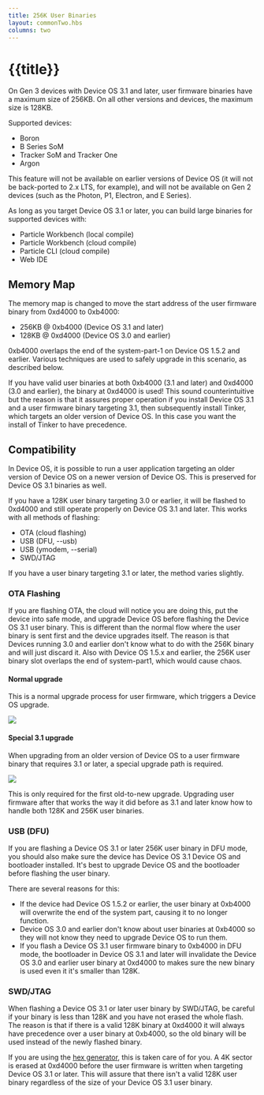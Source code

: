 ```yaml
---
title: 256K User Binaries
layout: commonTwo.hbs
columns: two
---
```


# {{title}}

On Gen 3 devices with Device OS 3.1 and later, user firmware binaries have a maximum size of 256KB. On all other versions and devices, the maximum size is 128KB.

Supported devices:

- Boron
- B Series SoM
- Tracker SoM and Tracker One
- Argon

This feature will not be available on earlier versions of Device OS (it will not be back-ported to 2.x LTS, for example), and will not be available on Gen 2 devices (such as the Photon, P1, Electron, and E Series).

As long as you target Device OS 3.1 or later, you can build large binaries for supported devices with:

- Particle Workbench (local compile)
- Particle Workbench (cloud compile)
- Particle CLI (cloud compile)
- Web IDE

## Memory Map

The memory map is changed to move the start address of the user firmware binary from 0xd4000 to 0xb4000:

- 256KB @ 0xb4000 (Device OS 3.1 and later)
- 128KB @ 0xd4000 (Device OS 3.0 and earlier)

0xb4000 overlaps the end of the system-part-1 on Device OS 1.5.2 and earlier. Various techniques are used to safely upgrade in this scenario, as described below.

If you have valid user binaries at both 0xb4000 (3.1 and later) and 0xd4000 (3.0 and earlier), the binary at 0xd4000 is used! This sound counterintuitive but the reason is that it assures proper operation if you install Device OS 3.1 and a user firmware binary targeting 3.1, then subsequently install Tinker, which targets an older version of Device OS. In this case you want the install of Tinker to have precedence.

## Compatibility

In Device OS, it is possible to run a user application targeting an older version of Device OS on a newer version of Device OS. This is preserved for Device OS 3.1 binaries as well.

If you have a 128K user binary targeting 3.0 or earlier, it will be flashed to 0xd4000 and still operate properly on Device OS 3.1 and later. This works with all methods of flashing: 

- OTA (cloud flashing)
- USB (DFU, --usb)
- USB (ymodem, --serial)
- SWD/JTAG

If you have a user binary targeting 3.1 or later, the method varies slightly.

### OTA Flashing 

If you are flashing OTA, the cloud will notice you are doing this, put the device into safe mode, and upgrade Device OS before flashing the Device OS 3.1 user binary. This is different than the normal flow where the user binary is sent first and the device upgrades itself. The reason is that Devices running 3.0 and earlier don't know what to do with the 256K binary and will just discard it. Also with Device OS 1.5.x and earlier, the 256K user binary slot overlaps the end of system-part1, which would cause chaos.

#### Normal upgrade

This is a normal upgrade process for user firmware, which triggers a Device OS upgrade.

![](/assets/images/app-notes/AN033/upgrade-normal.png)

#### Special 3.1 upgrade

When upgrading from an older version of Device OS to a user firmware binary that requires 3.1 or later, a special upgrade path is required.

![](/assets/images/app-notes/AN033/upgrade-31.png)

This is only required for the first old-to-new upgrade. Upgrading user firmware after that works the way it did before as 3.1 and later know how to handle both 128K and 256K user binaries.

### USB (DFU)

If you are flashing a Device OS 3.1 or later 256K user binary in DFU mode, you should also make sure the device has Device OS 3.1 Device OS and bootloader installed. It's best to upgrade Device OS and the bootloader before flashing the user binary.

There are several reasons for this:

- If the device had Device OS 1.5.2 or earlier, the user binary at 0xb4000 will overwrite the end of the system part, causing it to no longer function.
- Device OS 3.0 and earlier don't know about user binaries at 0xb4000 so they will not know they need to upgrade Device OS to run them.
- If you flash a Device OS 3.1 user firmware binary to 0xb4000 in DFU mode, the bootloader in Device OS 3.1 and later will invalidate the Device OS 3.0 and earlier user binary at 0xd4000 to makes sure the new binary is used even it it's smaller than 128K.

### SWD/JTAG

When flashing a Device OS 3.1 or later user binary by SWD/JTAG, be careful if your binary is less than 128K and you have not erased the whole flash. The reason is that if there is a valid 128K binary at 0xd4000 it will always have precedence over a user binary at 0xb4000, so the old binary will be used instead of the newly flashed binary.

If you are using the [hex generator](/tools/developer-tools/hex-generator/), this is taken care of for you. A 4K sector is erased at 0xd4000 before the user firmware is written when targeting Device OS 3.1 or later. This will assure that there isn't a valid 128K user binary regardless of the size of your Device OS 3.1 user binary.



